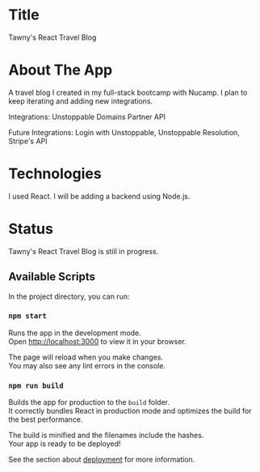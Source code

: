 # Title

Tawny's React Travel Blog

# About The App

A travel blog I created in my full-stack bootcamp with Nucamp. I plan to keep iterating and adding new integrations. 

Integrations: Unstoppable Domains Partner API

Future Integrations: Login with Unstoppable, Unstoppable Resolution, Stripe's API

# Technologies 

I used React. I will be adding a backend using Node.js. 

# Status

Tawny's React Travel Blog is still in progress. 

## Available Scripts

In the project directory, you can run:

### `npm start`

Runs the app in the development mode.\
Open [http://localhost:3000](http://localhost:3000) to view it in your browser.

The page will reload when you make changes.\
You may also see any lint errors in the console.

### `npm run build`

Builds the app for production to the `build` folder.\
It correctly bundles React in production mode and optimizes the build for the best performance.

The build is minified and the filenames include the hashes.\
Your app is ready to be deployed!

See the section about [deployment](https://facebook.github.io/create-react-app/docs/deployment) for more information.

